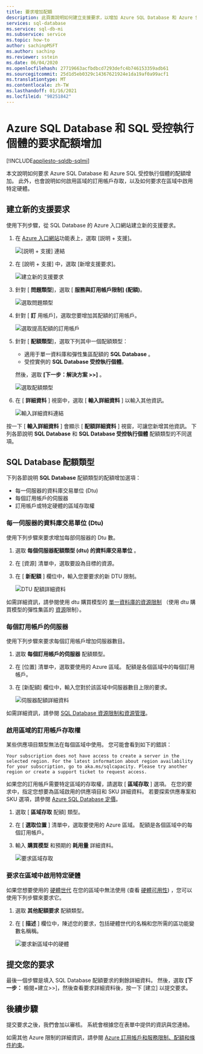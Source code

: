 ```yaml
---
title: 要求增加配額
description: 此頁面說明如何建立支援要求，以增加 Azure SQL Database 和 Azure SQL 受控執行個體的配額。
services: sql-database
ms.service: sql-db-mi
ms.subservice: service
ms.topic: how-to
author: sachinpMSFT
ms.author: sachinp
ms.reviewer: sstein
ms.date: 06/04/2020
ms.openlocfilehash: 27719663acfbdbcd7293defc4b746153359adb61
ms.sourcegitcommit: 25d1d5eb0329c14367621924e1da19af0a99acf1
ms.translationtype: MT
ms.contentlocale: zh-TW
ms.lasthandoff: 01/16/2021
ms.locfileid: "98251842"
---
```

# <a name="request-quota-increases-for-azure-sql-database-and-sql-managed-instance"></a>Azure SQL Database 和 SQL 受控執行個體的要求配額增加
[!INCLUDE[appliesto-sqldb-sqlmi](../includes/appliesto-sqldb-sqlmi.md)]

本文說明如何要求 Azure SQL Database 和 Azure SQL 受控執行個體的配額增加。 此外，也會說明如何啟用區域的訂用帳戶存取，以及如何要求在區域中啟用特定硬體。

## <a name="create-a-new-support-request"></a><a id="newquota"></a> 建立新的支援要求

使用下列步驟，從 SQL Database 的 Azure 入口網站建立新的支援要求。

1. 在 [Azure 入口網站](https://portal.azure.com)功能表上，選取 [説明 + 支援]。

   ![[説明 + 支援] 連結](./media/quota-increase-request/help-plus-support.png)

1. 在 [說明 + 支援] 中，選取 [新增支援要求]。

    ![建立新的支援要求](./media/quota-increase-request/new-support-request.png)

1. 針對 [ **問題類型**]，選取 [ **服務與訂用帳戶限制] (配額)**。

   ![選取問題類型](./media/quota-increase-request/select-quota-issue-type.png)

1. 針對 [ **訂** 用帳戶]，選取您要增加其配額的訂用帳戶。

   ![選取提高配額的訂用帳戶](./media/quota-increase-request/select-subscription-support-request.png)

1. 針對 [ **配額類型**]，選取下列其中一個配額類型：

   - 適用于單一資料庫和彈性集區配額的 **SQL Database** 。
   - 受控實例的 **SQL Database 受控執行個體**。

   然後，選取 **[下一步：解決方案 >>]** 。

   ![選取配額類型](./media/quota-increase-request/select-quota-type.png)

1. 在 [ **詳細資料** ] 視窗中，選取 [ **輸入詳細資料** ] 以輸入其他資訊。

   ![輸入詳細資料連結](./media/quota-increase-request/provide-details-link.png)

按一下 [ **輸入詳細資料** ] 會顯示 [ **配額詳細資料** ] 視窗，可讓您新增其他資訊。 下列各節說明 **SQL Database** 和 **SQL Database 受控執行個體** 配額類型的不同選項。

## <a name="sql-database-quota-types"></a><a id="sqldbquota"></a> SQL Database 配額類型

下列各節說明 **SQL Database** 配額類型的配額增加選項：

- 每一伺服器的資料庫交易單位 (Dtu) 
- 每個訂用帳戶的伺服器
- 訂用帳戶或特定硬體的區域存取權

### <a name="database-transaction-units-dtus-per-server"></a>每一伺服器的資料庫交易單位 (Dtu) 

使用下列步驟來要求增加每部伺服器的 Dtu 數。

1. 選取 **每個伺服器配額類型 (dtu) 的資料庫交易單位** 。

1. 在 [資源] 清單中，選取要設為目標的資源。

1. 在 [ **新配額** ] 欄位中，輸入您要要求的新 DTU 限制。

   ![DTU 配額詳細資料](./media/quota-increase-request/quota-details-dtus.png)

如需詳細資訊，請參閱使用 dtu 購買模型的 [單一資料庫的資源限制](resource-limits-dtu-single-databases.md) （使用 dtu 購買模型的彈性集區的 [資源](resource-limits-dtu-elastic-pools.md)限制）。

### <a name="servers-per-subscription"></a>每個訂用帳戶的伺服器

使用下列步驟來要求每個訂用帳戶增加伺服器數目。

1. 選取 **每個訂用帳戶的伺服器** 配額類型。

1. 在 [位置] 清單中，選取要使用的 Azure 區域。 配額是各個區域中的每個訂用帳戶。

1. 在 [新配額] 欄位中，輸入您對於該區域中伺服器數目上限的要求。

   ![伺服器配額詳細資料](./media/quota-increase-request/quota-details-servers.png)

如需詳細資訊，請參閱 [SQL Database 資源限制和資源管理](resource-limits-logical-server.md)。

### <a name="enable-subscription-access-to-a-region"></a><a id="region"></a> 啟用區域的訂用帳戶存取權

某些供應項目類型無法在每個區域中使用。 您可能會看到如下的錯誤：

`Your subscription does not have access to create a server in the selected region. For the latest information about region availability for your subscription, go to aka.ms/sqlcapacity. Please try another region or create a support ticket to request access.`

如果您的訂用帳戶需要特定區域的存取權，請選取 [ **區域存取** ] 選項。 在您的要求中，指定您想要為區域啟用的供應項目和 SKU 詳細資料。 若要探索供應專案和 SKU 選項，請參閱 [Azure SQL Database 定價](https://azure.microsoft.com/pricing/details/sql-database/single/)。

1. 選取 [ **區域存取** 配額] 類型。

1. 在 [ **選取位置** ] 清單中，選取要使用的 Azure 區域。 配額是各個區域中的每個訂用帳戶。

1. 輸入 **購買模型** 和預期的 **耗用量** 詳細資料。

   ![要求區域存取](./media/quota-increase-request/quota-request.png)

### <a name="request-enabling-specific-hardware-in-a-region"></a>要求在區域中啟用特定硬體

如果您想要使用的 [硬體世代](service-tiers-vcore.md#hardware-generations) 在您的區域中無法使用 (查看 [硬體可用性](service-tiers-vcore.md#hardware-availability)) ，您可以使用下列步驟來要求它。

1. 選取 **其他配額要求** 配額類型。

1. 在 [ **描述** ] 欄位中，陳述您的要求，包括硬體世代的名稱和您所需的區功能變數名稱稱。

   ![要求新區域中的硬體](./media/quota-increase-request/hardware-in-new-region.png)

## <a name="submit-your-request"></a>提交您的要求

最後一個步驟是填入 SQL Database 配額要求的剩餘詳細資料。 然後，選取 **[下一步：** 檢閱+建立>>]，然後查看要求詳細資料後，按一下 [建立]  以提交要求。

## <a name="next-steps"></a>後續步驟

提交要求之後，我們會加以審核。 系統會根據您在表單中提供的資訊與您連絡。

如需其他 Azure 限制的詳細資訊，請參閱 [Azure 訂用帳戶和服務限制、配額和條件約束](../../azure-resource-manager/management/azure-subscription-service-limits.md)。
